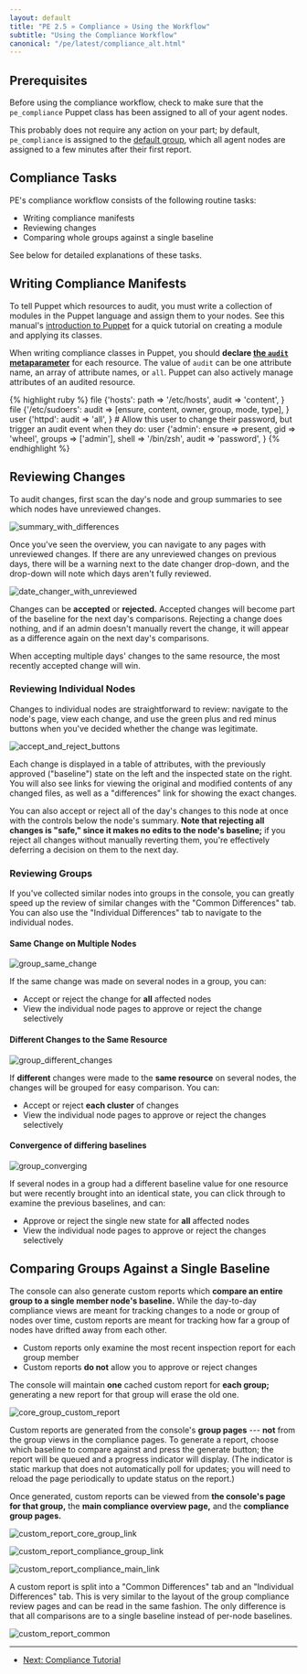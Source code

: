 ```yaml
---
layout: default
title: "PE 2.5 » Compliance » Using the Workflow"
subtitle: "Using the Compliance Workflow"
canonical: "/pe/latest/compliance_alt.html"
---
```


Prerequisites
-----

Before using the compliance workflow, check to make sure that the `pe_compliance` Puppet class has been assigned to all of your agent nodes.

This probably does not require any action on your part; by default, `pe_compliance` is assigned to the [default group](./console_classes_groups.html#the-default-group), which all agent nodes are assigned to a few minutes after their first report.

Compliance Tasks
-----

PE's compliance workflow consists of the following routine tasks:

- Writing compliance manifests
- Reviewing changes
- Comparing whole groups against a single baseline

See below for detailed explanations of these tasks.

Writing Compliance Manifests
-----

To tell Puppet which resources to audit, you must write a collection of modules in the Puppet language and assign them to your nodes. See this manual's [introduction to Puppet](./puppet_overview.html) for a quick tutorial on creating a module and applying its classes.

When writing compliance classes in Puppet, you should **declare [the `audit` metaparameter](/references/2.7.6/metaparameter.html#audit)** for each resource. The value of `audit` can be one attribute name, an array of attribute names, or `all`. Puppet can also actively manage attributes of an audited resource.

{% highlight ruby %}
    file {'hosts':
      path  => '/etc/hosts',
      audit => 'content',
    }
    file {'/etc/sudoers':
      audit => [ensure, content, owner, group, mode, type],
    }
    user {'httpd':
      audit => 'all',
    }
    # Allow this user to change their password, but trigger an audit event when they do:
    user {'admin':
      ensure => present,
      gid    => 'wheel',
      groups => ['admin'],
      shell  => '/bin/zsh',
      audit  => 'password',
    }
{% endhighlight %}


Reviewing Changes
-----

To audit changes, first scan the day's node and group summaries to see which nodes have unreviewed changes.

![summary_with_differences][]

Once you've seen the overview, you can navigate to any pages with unreviewed changes. If there are any unreviewed changes on previous days, there will be a warning next to the date changer drop-down, and the drop-down will note which days aren't fully reviewed.

![date_changer_with_unreviewed][]

Changes can be **accepted** or **rejected.** Accepted changes will become part of the baseline for the next day's comparisons. Rejecting a change does nothing, and if an admin doesn't manually revert the change, it will appear as a difference again on the next day's comparisons.

When accepting multiple days' changes to the same resource, the most recently accepted change will win.

### Reviewing Individual Nodes

Changes to individual nodes are straightforward to review: navigate to the node's page, view each change, and use the green plus and red minus buttons when you've decided whether the change was legitimate.

![accept_and_reject_buttons][]

Each change is displayed in a table of attributes, with the previously approved ("baseline") state on the left and the inspected state on the right. You will also see links for viewing the original and modified contents of any changed files, as well as a "differences" link for showing the exact changes.

You can also accept or reject all of the day's changes to this node at once with the controls below the node's summary. **Note that rejecting all changes is "safe," since it makes no edits to the node's baseline;** if you reject all changes without manually reverting them, you're effectively deferring a decision on them to the next day.

### Reviewing Groups

If you've collected similar nodes into groups in the console, you can greatly speed up the review of similar changes with the "Common Differences" tab. You can also use the "Individual Differences" tab to navigate to the individual nodes.

#### Same Change on Multiple Nodes

![group_same_change][]

If the same change was made on several nodes in a group, you can:

- Accept or reject the change for **all** affected nodes
- View the individual node pages to approve or reject the change selectively

#### Different Changes to the Same Resource

![group_different_changes][]

If **different** changes were made to the **same resource** on several nodes, the changes will be grouped for easy comparison. You can:

- Accept or reject **each cluster** of changes
- View the individual node pages to approve or reject the changes selectively

#### Convergence of differing baselines

![group_converging][]

If several nodes in a group had a different baseline value for one resource but were recently brought into an identical state, you can click through to examine the previous baselines, and can:

- Approve or reject the single new state for **all** affected nodes
- View the individual node pages to approve or reject the changes selectively

Comparing Groups Against a Single Baseline
-----

The console can also generate custom reports which **compare an entire group to a single member node's baseline.** While the day-to-day compliance views are meant for tracking changes to a node or group of nodes over time, custom reports are meant for tracking how far a group of nodes have drifted away from each other.

- Custom reports only examine the most recent inspection report for each group member
- Custom reports **do not** allow you to approve or reject changes

The console will maintain **one** cached custom report for **each group;** generating a new report for that group will erase the old one.

![core_group_custom_report][]

Custom reports are generated from the console's **group pages** --- **not** from the group views in the compliance pages. To generate a report, choose which baseline to compare against and press the generate button; the report will be queued and a progress indicator will display. (The indicator is static markup that does not automatically poll for updates; you will need to reload the page periodically to update status on the report.)

Once generated, custom reports can be viewed from **the console's page for that group,** the **main compliance overview page,** and the **compliance group pages.**

![custom_report_core_group_link][]

![custom_report_compliance_group_link][]

![custom_report_compliance_main_link][]

A custom report is split into a "Common Differences" tab and an "Individual Differences" tab. This is very similar to the layout of the group compliance review pages and can be read in the same fashion. The only difference is that all comparisons are to a single baseline instead of per-node baselines.

![custom_report_common][]

[accept_and_reject_buttons]: ./images/baseline/accept_and_reject_buttons.png
[core_group_custom_report]: ./images/baseline/core_group_custom_report.png
[custom_report_core_group_link]: ./images/baseline/custom_report_core_group_link.png
[custom_report_compliance_group_link]: ./images/baseline/custom_report_compliance_group_link.png
[custom_report_compliance_main_link]: ./images/baseline/custom_report_compliance_main_link.png
[custom_report_common]: ./images/baseline/custom_report_common.png
[date_changer_with_unreviewed]: ./images/baseline/date_changer_with_unreviewed.png
[group_converging]: ./images/baseline/group_converging.png
[group_different_changes]: ./images/baseline/group_different_changes.png
[group_same_change]: ./images/baseline/group_same_change.png
[summary_with_differences]: ./images/baseline/summary_with_differences.png



* * *

- [Next: Compliance Tutorial](./compliance_tutorial.html)

